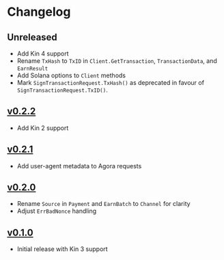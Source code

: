# Changelog

## Unreleased
- Add Kin 4 support
- Rename `TxHash` to `TxID` in `Client.GetTransaction`, `TransactionData`, and `EarnResult`
- Add Solana options to `Client` methods
- Mark `SignTransactionRequest.TxHash()` as deprecated in favour of `SignTransactionRequest.TxID()`.

## [v0.2.2](https://github.com/kinecosystem/agora/releases/tag/v0.2.2)
- Add Kin 2 support

## [v0.2.1](https://github.com/kinecosystem/agora/releases/tag/v0.2.1)
- Add user-agent metadata to Agora requests

## [v0.2.0](https://github.com/kinecosystem/agora/releases/tag/v0.2.0)
- Rename `Source` in `Payment` and `EarnBatch` to `Channel` for clarity
- Adjust `ErrBadNonce` handling

## [v0.1.0](https://github.com/kinecosystem/agora/releases/tag/v0.1.0)
- Initial release with Kin 3 support
